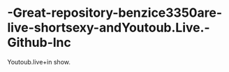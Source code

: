 # -Great-repository-benzice3350are-live-shortsexy-andYoutoub.Live.-Github-lnc
Youtoub.live+in show.
